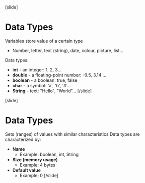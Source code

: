 [slide]
# Data Types
Variables store value of a certain type 

* Number, letter, text (string), date, colour, picture, list…

Data types:

* **int** - an integer: 1, 2, 3…
* **double** - a floating-point number: -0.5, 3.14 …
* **boolean** - a boolean: true, false
* **char** - a symbol: 'a', 'b', '#'…
* **String** - text: "Hello", "World"…
[/slide]

[slide]
# Data Types
Sets (ranges) of values with similar characteristics
Data types are characterized by:
* **Name**
    * Example: boolean, int, String
* **Size (memory usage)**
    * Example: 4 bytes
* **Default value**
    * Example: 0
[/slide]